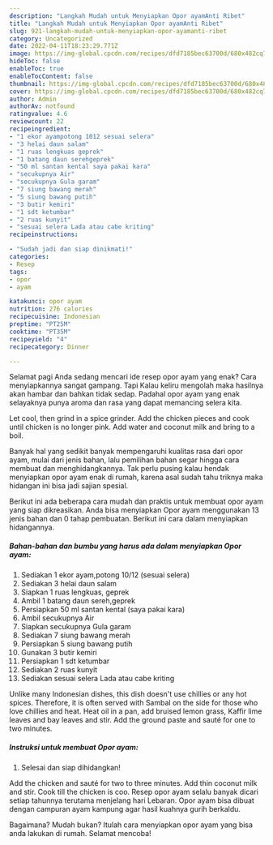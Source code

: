 ```yaml
---
description: "Langkah Mudah untuk Menyiapkan Opor ayamAnti Ribet"
title: "Langkah Mudah untuk Menyiapkan Opor ayamAnti Ribet"
slug: 921-langkah-mudah-untuk-menyiapkan-opor-ayamanti-ribet
category: Uncategorized
date: 2022-04-11T18:23:29.771Z
image: https://img-global.cpcdn.com/recipes/dfd7185bec63700d/680x482cq70/opor-ayam-foto-resep-utama.jpg
hideToc: false
enableToc: true
enableTocContent: false
thumbnail: https://img-global.cpcdn.com/recipes/dfd7185bec63700d/680x482cq70/opor-ayam-foto-resep-utama.jpg
cover: https://img-global.cpcdn.com/recipes/dfd7185bec63700d/680x482cq70/opor-ayam-foto-resep-utama.jpg
author: Admin
authorAv: notfound
ratingvalue: 4.6
reviewcount: 22
recipeingredient:
- "1 ekor ayampotong 1012 sesuai selera"
- "3 helai daun salam"
- "1 ruas lengkuas geprek"
- "1 batang daun serehgeprek"
- "50 ml santan kental saya pakai kara"
- "secukupnya Air"
- "secukupnya Gula garam"
- "7 siung bawang merah"
- "5 siung bawang putih"
- "3 butir kemiri"
- "1 sdt ketumbar"
- "2 ruas kunyit"
- "sesuai selera Lada atau cabe kriting"
recipeinstructions:

- "Sudah jadi dan siap dinikmati!"
categories:
- Resep
tags:
- opor
- ayam

katakunci: opor ayam 
nutrition: 276 calories
recipecuisine: Indonesian
preptime: "PT25M"
cooktime: "PT35M"
recipeyield: "4"
recipecategory: Dinner

---
```



Selamat pagi Anda sedang mencari ide resep opor ayam yang enak? Cara menyiapkannya sangat gampang. Tapi Kalau keliru mengolah maka hasilnya akan hambar dan bahkan tidak sedap. Padahal opor ayam yang enak selayaknya punya aroma dan rasa yang dapat memancing selera kita.


Let cool, then grind in a spice grinder. Add the chicken pieces and cook until chicken is no longer pink. Add water and coconut milk and bring to a boil.

Banyak hal yang sedikit banyak mempengaruhi kualitas rasa dari opor ayam, mulai dari jenis bahan, lalu pemilihan bahan segar hingga cara membuat dan menghidangkannya. Tak perlu pusing kalau hendak menyiapkan opor ayam enak di rumah, karena asal sudah tahu triknya maka hidangan ini bisa jadi sajian spesial.


Berikut ini ada beberapa cara mudah dan praktis untuk membuat opor ayam yang siap dikreasikan. Anda bisa menyiapkan Opor ayam menggunakan 13 jenis bahan dan 0 tahap pembuatan. Berikut ini cara dalam menyiapkan hidangannya.

<!--inarticleads1-->

##### Bahan-bahan dan bumbu yang harus ada dalam menyiapkan Opor ayam:

1. Sediakan 1 ekor ayam,potong 10/12 (sesuai selera)
1. Sediakan 3 helai daun salam
1. Siapkan 1 ruas lengkuas, geprek
1. Ambil 1 batang daun sereh,geprek
1. Persiapkan 50 ml santan kental (saya pakai kara)
1. Ambil secukupnya Air
1. Siapkan secukupnya Gula garam
1. Sediakan 7 siung bawang merah
1. Persiapkan 5 siung bawang putih
1. Gunakan 3 butir kemiri
1. Persiapkan 1 sdt ketumbar
1. Sediakan 2 ruas kunyit
1. Sediakan sesuai selera Lada atau cabe kriting


Unlike many Indonesian dishes, this dish doesn&#39;t use chillies or any hot spices. Therefore, it is often served with Sambal on the side for those who love chillies and heat. Heat oil in a pan, add bruised lemon grass, Kaffir lime leaves and bay leaves and stir. Add the ground paste and sauté for one to two minutes. 

<!--inarticleads2-->

##### Instruksi untuk membuat Opor ayam:


1. Selesai dan siap dihidangkan!

Add the chicken and sauté for two to three minutes. Add thin coconut milk and stir. Cook till the chicken is coo. Resep opor ayam selalu banyak dicari setiap tahunnya terutama menjelang hari Lebaran. Opor ayam bisa dibuat dengan campuran ayam kampung agar hasil kuahnya gurih berkaldu. 

Bagaimana? Mudah bukan? Itulah cara menyiapkan opor ayam yang bisa anda lakukan di rumah. Selamat mencoba!
